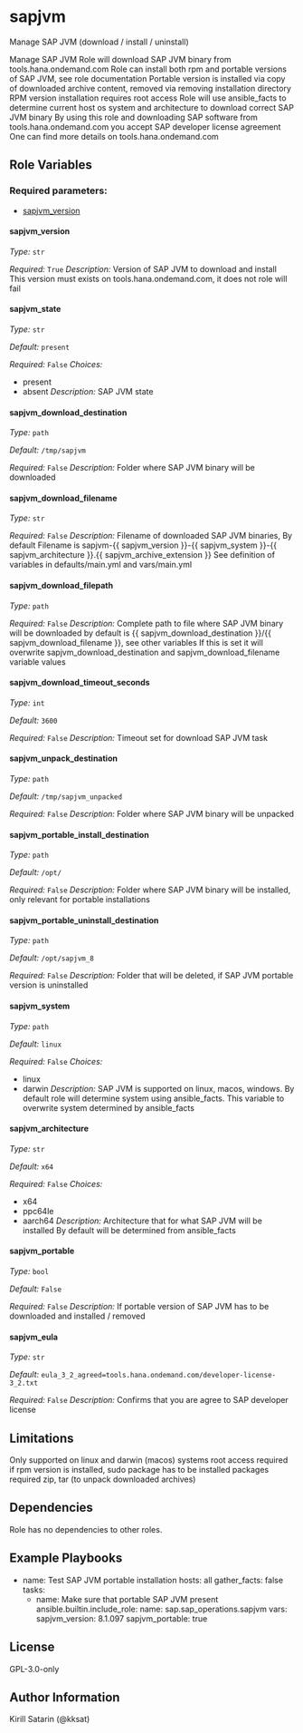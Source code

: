 <!--
SPDX-License-Identifier: GPL-3.0-only
SPDX-FileCopyrightText: 2023-2024 Red Hat, Project Atmosphere

Copyright 2023-2024 Red Hat, Project Atmosphere

This program is free software: you can redistribute it and/or modify it under the terms of the GNU
General Public License as published by the Free Software Foundation, version 3 of the License.

This program is distributed in the hope that it will be useful, but WITHOUT ANY WARRANTY; without
even the implied warranty of MERCHANTABILITY or FITNESS FOR A PARTICULAR PURPOSE.
See the GNU General Public License for more details.

Unless required by applicable law or agreed to in writing, software
distributed under the License is distributed on an "AS IS" BASIS,
WITHOUT WARRANTIES OR CONDITIONS OF ANY KIND, either express or implied.
See the License for the specific language governing permissions and
limitations under the License.

You should have received a copy of the GNU General Public License along with this program.
If not, see <https://www.gnu.org/licenses/>.
-->

# sapjvm

Manage SAP JVM (download / install / uninstall)


Manage SAP JVM
Role will download SAP JVM binary from tools.hana.ondemand.com
Role can install both rpm and portable versions of SAP JVM, see role documentation
Portable version is installed via copy of downloaded archive content, removed via removing installation directory
RPM version installation requires root access
Role will use ansible_facts to determine current host os system and architecture to download correct SAP JVM binary
By using this role and downloading SAP software from tools.hana.ondemand.com you accept SAP developer license agreement
One can find more details on tools.hana.ondemand.com



## Role Variables

### Required parameters:


- [sapjvm_version](#sapjvm_version)
 

#### sapjvm_version


_Type:_ `str`


_Required:_ `True`
_Description:_
Version of SAP JVM to download and install
This version must exists on tools.hana.ondemand.com, it does not role will fail

 

#### sapjvm_state


_Type:_ `str`

_Default:_ `present`

_Required:_ `False`
_Choices:_
- present
- absent
_Description:_
SAP JVM state

 

#### sapjvm_download_destination


_Type:_ `path`

_Default:_ `/tmp/sapjvm`

_Required:_ `False`
_Description:_
Folder where SAP JVM binary will be downloaded

 

#### sapjvm_download_filename


_Type:_ `str`


_Required:_ `False`
_Description:_
Filename of downloaded SAP JVM binaries,
By default Filename is sapjvm-{{ sapjvm_version }}-{{ sapjvm_system }}-{{ sapjvm_architecture }}.{{ sapjvm_archive_extension }}
See definition of variables in defaults/main.yml and vars/main.yml

 

#### sapjvm_download_filepath


_Type:_ `path`


_Required:_ `False`
_Description:_
Complete path to file where SAP JVM binary will be downloaded
by default is {{ sapjvm_download_destination }}/{{ sapjvm_download_filename }}, see other variables
If this is set it will overwrite sapjvm_download_destination and sapjvm_download_filename variable values

 

#### sapjvm_download_timeout_seconds


_Type:_ `int`

_Default:_ `3600`

_Required:_ `False`
_Description:_
Timeout set for download SAP JVM task

 

#### sapjvm_unpack_destination


_Type:_ `path`

_Default:_ `/tmp/sapjvm_unpacked`

_Required:_ `False`
_Description:_
Folder where SAP JVM binary will be unpacked

 

#### sapjvm_portable_install_destination


_Type:_ `path`

_Default:_ `/opt/`

_Required:_ `False`
_Description:_
Folder where SAP JVM binary will be installed, only relevant for portable installations

 

#### sapjvm_portable_uninstall_destination


_Type:_ `path`

_Default:_ `/opt/sapjvm_8`

_Required:_ `False`
_Description:_
Folder that will be deleted, if SAP JVM portable version is uninstalled

 

#### sapjvm_system


_Type:_ `path`

_Default:_ `linux`

_Required:_ `False`
_Choices:_
- linux
- darwin
_Description:_
SAP JVM is supported on linux, macos, windows. By default role will determine system using ansible_facts.
This variable to overwrite system determined by ansible_facts

 

#### sapjvm_architecture


_Type:_ `str`

_Default:_ `x64`

_Required:_ `False`
_Choices:_
- x64
- ppc64le
- aarch64
_Description:_
Architecture that for what SAP JVM will be installed
By default will be determined from ansible_facts

 

#### sapjvm_portable


_Type:_ `bool`

_Default:_ `False`

_Required:_ `False`
_Description:_
If portable version of SAP JVM has to be downloaded and installed / removed

 

#### sapjvm_eula


_Type:_ `str`

_Default:_ `eula_3_2_agreed=tools.hana.ondemand.com/developer-license-3_2.txt`

_Required:_ `False`
_Description:_
Confirms that you are agree to SAP developer license

 
 

## Limitations

Only supported on linux and darwin (macos) systems
root access required if rpm version is installed, sudo package has to be installed
packages required zip, tar (to unpack downloaded archives)

## Dependencies

Role has no dependencies to other roles.

## Example Playbooks

- name: Test SAP JVM portable installation
  hosts: all
  gather_facts: false
  tasks:
    - name: Make sure that portable SAP JVM present
      ansible.builtin.include_role:
        name: sap.sap_operations.sapjvm
      vars:
        sapjvm_version: 8.1.097
        sapjvm_portable: true

## License

GPL-3.0-only

## Author Information

Kirill Satarin (@kksat)
